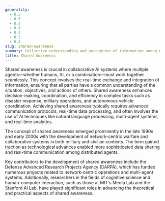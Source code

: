 ```yaml
---
generality:
  - 0.5
  - 0.5
  - 0.5
  - 0.5
  - 0.5
  - 0.5
  - 0.5
slug: shared-awareness
summary: Collective understanding and perception of information among multiple agents, both human and machine, in a given environment.
title: Shared Awareness
---
```


Shared awareness is crucial in collaborative AI systems where multiple agents—whether humans, AI, or a combination—must work together seamlessly. This concept involves the real-time exchange and integration of information, ensuring that all parties have a common understanding of the situation, objectives, and actions of others. Shared awareness enhances decision-making, coordination, and efficiency in complex tasks such as disaster response, military operations, and autonomous vehicle coordination. Achieving shared awareness typically requires advanced communication protocols, real-time data processing, and often involves the use of AI techniques like natural language processing, multi-agent systems, and real-time analytics.

The concept of shared awareness emerged prominently in the late 1990s and early 2000s with the development of network-centric warfare and collaborative systems in both military and civilian contexts. The term gained traction as technological advances enabled more sophisticated data sharing and real-time communication among distributed agents.

Key contributors to the development of shared awareness include the Defense Advanced Research Projects Agency (DARPA), which has funded numerous projects related to network-centric operations and multi-agent systems. Additionally, researchers in the fields of cognitive science and human-computer interaction, such as those at MIT's Media Lab and the Stanford AI Lab, have played significant roles in advancing the theoretical and practical aspects of shared awareness.
